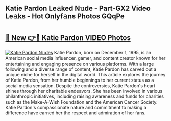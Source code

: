 ## Katie Pardon Le𝚊ked N𝚞de - Part-GX2 Video Le𝚊ks - Hot Onlyf𝚊ns Photos GQqPe

# <h2><a href="http://ac24291.deff.icu/?id=Katie+Pardon">🔗 New 👉🔴 Katie Pardon VIDEO Photos</a></h2>

[![Katie Pardon N𝚞des](https://i.imgur.com/rIISA9y.gif)](http://ac24291.deff.icu/?id=Katie+Pardon)
Katie Pardon, born on December 1, 1995, is an American social media influencer, gamer, and content creator known for her entertaining and engaging presence on various platforms. With a large following and a diverse range of content, Katie Pardon has carved out a unique niche for herself in the digital world. This article explores the journey of Katie Pardon, from her humble beginnings to her current status as a social media sensation. Despite the controversies, Katie Pardon's heart shines through her charitable endeavors. She has been involved in various philanthropic initiatives, including raising awareness and funds for charities such as the Make-A-Wish Foundation and the American Cancer Society. Katie Pardon's compassionate nature and commitment to making a difference have earned her the respect and admiration of her fans.
